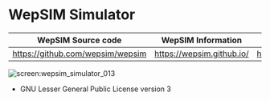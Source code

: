 # WepSIM Simulator

| WepSIM Source code                | WepSIM Information         | WepSIM (online)                  |
| --------------------------------- | -------------------------- | -------------------------------- |
| https://github.com/wepsim/wepsim  | https://wepsim.github.io/  | https://wepsim.github.io/wepsim  |


![screen:wepsim_simulator_013](https://raw.githubusercontent.com/wepsim/wepsim/master/images/simulator/simulator013.jpg)

  * GNU Lesser General Public License version 3
